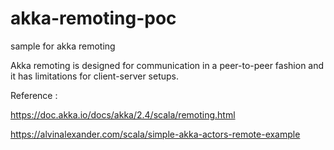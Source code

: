 # akka-remoting-poc
sample for akka remoting

Akka remoting is designed for communication in a peer-to-peer fashion and it has limitations for client-server setups.

Reference :

https://doc.akka.io/docs/akka/2.4/scala/remoting.html

https://alvinalexander.com/scala/simple-akka-actors-remote-example
